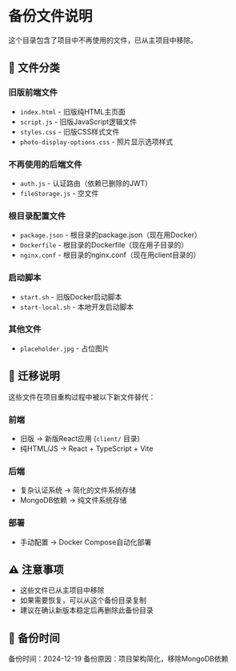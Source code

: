 # 备份文件说明

这个目录包含了项目中不再使用的文件，已从主项目中移除。

## 📁 文件分类

### 旧版前端文件
- `index.html` - 旧版纯HTML主页面
- `script.js` - 旧版JavaScript逻辑文件
- `styles.css` - 旧版CSS样式文件
- `photo-display-options.css` - 照片显示选项样式

### 不再使用的后端文件
- `auth.js` - 认证路由（依赖已删除的JWT）
- `fileStorage.js` - 空文件

### 根目录配置文件
- `package.json` - 根目录的package.json（现在用Docker）
- `Dockerfile` - 根目录的Dockerfile（现在用子目录的）
- `nginx.conf` - 根目录的nginx.conf（现在用client目录的）

### 启动脚本
- `start.sh` - 旧版Docker启动脚本
- `start-local.sh` - 本地开发启动脚本

### 其他文件
- `placeholder.jpg` - 占位图片

## 🔄 迁移说明

这些文件在项目重构过程中被以下新文件替代：

### 前端
- 旧版 → 新版React应用 (`client/` 目录)
- 纯HTML/JS → React + TypeScript + Vite

### 后端
- 复杂认证系统 → 简化的文件系统存储
- MongoDB依赖 → 纯文件系统存储

### 部署
- 手动配置 → Docker Compose自动化部署

## ⚠️ 注意事项

- 这些文件已从主项目中移除
- 如果需要恢复，可以从这个备份目录复制
- 建议在确认新版本稳定后再删除此备份目录

## 📅 备份时间

备份时间：2024-12-19
备份原因：项目架构简化，移除MongoDB依赖
